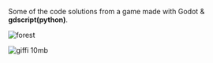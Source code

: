 Some of the code solutions from a game made with
Godot & <strong>gdscript(python)</strong>.


![forest](https://user-images.githubusercontent.com/99166139/164237981-2defd440-392d-4b0e-85ef-4608f9105f3d.jpg)


![giffi 10mb](https://user-images.githubusercontent.com/99166139/164242985-288a54b9-e50f-4a33-bf5e-8be50a44438b.gif)
